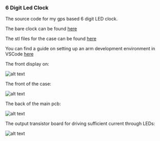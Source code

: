 ### 6 Digit Led Clock

The source code for my gps based 6 digit LED clock.

The bare clock can be found [here](https://www.banggood.com/DIY-6-Digit-LED-Large-Screen-Two-Color-Digital-Tube-Desktop-Clock-Kit-Touch-Control-p-1150507.html)

The stl files for the case can be found [here](https://www.thingiverse.com/thing:3839005)

You can find a guide on setting up an arm development environment in VSCode [here](http://hbfsrobotics.com/blog/configuring-vs-code-arm-development-stm32cubemx)



The front display on:

![alt text](https://cdn.thingiverse.com/assets/31/30/11/b6/3e/featured_preview_IMG_20190829_154324.png "Display 1")

The front of the case:

![alt text](https://cdn.thingiverse.com/assets/12/04/bc/7e/b0/featured_preview_IMG_20190829_164002.png "Front 1")

The back of the main pcb:

![alt text](https://cdn.thingiverse.com/assets/99/3c/21/44/87/featured_preview_IMG_20190829_164015.png "Back 1")

The output transistor board for driving sufficient current through LEDs:

![alt text](https://cdn.thingiverse.com/assets/4a/27/68/29/3c/featured_preview_IMG_20190829_103334.png "Driver Board")

